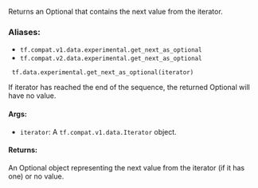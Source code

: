 
Returns an Optional that contains the next value from the iterator.
### Aliases:
- `tf.compat.v1.data.experimental.get_next_as_optional`
- `tf.compat.v2.data.experimental.get_next_as_optional`

```
 tf.data.experimental.get_next_as_optional(iterator)
```

If iterator has reached the end of the sequence, the returned Optional will have no value.
#### Args:
- `iterator`: A `tf.compat.v1.data.Iterator` object.
#### Returns:

An Optional object representing the next value from the iterator (if it has one) or no value.
